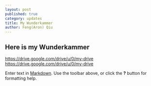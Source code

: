```yaml
---
layout: post
published: true
category: updates
title: My Wunderkammer
author: Feng(Aron) Qiu
---
```

## Here is my Wunderkammer 
https://drive.google.com/drive/u/0/my-drive
https://drive.google.com/drive/u/0/my-drive

Enter text in [Markdown](http://daringfireball.net/projects/markdown/). Use the toolbar above, or click the **?** button for formatting help.
